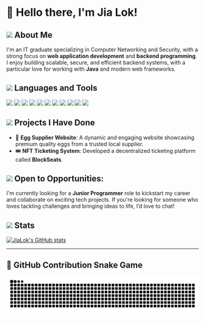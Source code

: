 # 👋 Hello there, I'm Jia Lok!

## <img src="https://media3.giphy.com/media/v1.Y2lkPTc5MGI3NjExc3VocHRraDl4bWZ4Zm8xMXJ1ejViN3RwaDh0azF5aTVwZXMweGdsbCZlcD12MV9pbnRlcm5hbF9naWZfYnlfaWQmY3Q9cw/x1MhJNTGjnQOOlPuml/giphy.gif" width="40px"/>  About Me

I'm an IT graduate specializing in Computer Networking and Security, with a strong focus on **web application development** and **backend programming**. I enjoy building scalable, secure, and efficient backend systems, with a particular love for working with **Java** and modern web frameworks.


## <img src="https://media.giphy.com/media/v1.Y2lkPTc5MGI3NjExbzhyZjVhcDNocHBncmpxNmp2a21remRnaTEza3NuaDF1N3Y1eGx0MSZlcD12MV9zdGlja2Vyc19zZWFyY2gmY3Q9cw/uhQuegHFqkVYuFMXMQ/giphy.gif" width="40px"/> Languages and Tools


<code><img height="20" src="https://cdn.svgporn.com/logos/javascript.svg"></code>
<code><img height="20" src="https://cdn.svgporn.com/logos/typescript-icon.svg"></code>
<code><img height="20" src="https://cdn.svgporn.com/logos/nextjs-icon.svg"></code>
<code><img height="20" src="https://cdn.svgporn.com/logos/nodejs-icon.svg"></code>
<code><img height="20" src="https://cdn.svgporn.com/logos/tailwindcss-icon.svg"></code>
<code><img height="20" src="https://cdn.svgporn.com/logos/mongodb.svg"></code>
<code><img height="20" src="https://cdn.svgporn.com/logos/mysql.svg"></code>
<code><img height="20" src="https://cdn.svgporn.com/logos/puppeteer.svg"></code>
<code><img height="20" src="https://cdn.svgporn.com/logos/java.svg"></code>
<code><img height="20" src="https://cdn.svgporn.com/logos/spring-icon.svg"></code>
<code><img height="20" src="https://cdn.svgporn.com/logos/solidity.svg"></code>

## <img src="https://media.giphy.com/media/JQ9FHhns6CPwKuIoYZ/giphy.gif" width="40px"/> Projects I Have Done

- 🥚 **Egg Supplier Website**: A dynamic and engaging website showcasing premium quality eggs from a trusted local supplier.
- 🎟️ **NFT Ticketing System**: Developed a decentralized ticketing platform called **BlockSeats**.
  
##  <img src="https://media.giphy.com/media/jlgqT5mJsQcX1WKVOj/giphy.gif" width="40px"/> Open to Opportunities:
I'm currently looking for a **Junior Programmer** role to kickstart my career and collaborate on exciting tech projects. If you're looking for someone who loves tackling challenges and bringing ideas to life, I’d love to chat!


## <img src="https://media.giphy.com/media/AynUwd5uKhIevEWx54/giphy.gif" width="40px"/> Stats

[![JiaLok's GitHub stats](https://github-readme-stats.vercel.app/api?username=jialok0218&show_icons=true&theme=dark)](https://github.com/anuraghazra/github-readme-stats)

---

## 🐍 GitHub Contribution Snake Game
<div align="center">
    <img alt="snake eating my contributions" src="https://raw.githubusercontent.com/jialok0218/jialok0218/output/github-contribution-grid-snake.svg" /> 
</div>
